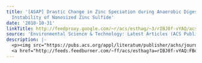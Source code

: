 ```yaml
---
title: '[ASAP] Drastic Change in Zinc Speciation during Anaerobic Digestion and Composting:
  Instability of Nanosized Zinc Sulfide'
date: '2018-10-31'
linkTitle: http://feedproxy.google.com/~r/acs/esthag/~3/rIBJ0f-vYAQ/acs.est.8b02697
source: 'Environmental Science & Technology: Latest Articles (ACS Publications)'
description: |-
  <p><img src="https://pubs.acs.org/appl/literatum/publisher/achs/journals/content/esthag/0/esthag.ahead-of-print/acs.est.8b02697/20181031/images/medium/es-2018-026977_0001.gif" alt="TOC Graphic"/></p><div><cite>Environmental Science & Technology</cite></div><div>DOI: 10.1021/acs.est.8b02697</div><div class="feedflare">
  <a href="http://feeds.feedburner.com/~ff/acs/esthag?a=rIBJ0f-vYAQ:FBq05GNOeiU:yIl2AUoC8zA"><img src="http://feeds.feedburner.com/~ff/acs/esthag?d=yIl2AUoC8zA" border="0"></img></a>
---
```

